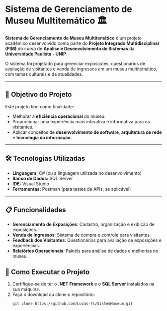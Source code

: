 # Sistema de Gerenciamento de Museu Multitemático 🏛️

**Sistema de Gerenciamento de Museu Multitemático** é um projeto acadêmico desenvolvido como parte do **Projeto Integrado Multidisciplinar (PIM)** do curso de **Análise e Desenvolvimento de Sistemas** da **Universidade Paulista - UNIP**. 

O sistema foi projetado para gerenciar exposições, questionários de avaliação de visitantes e venda de ingressos em um museu multitemático, com temas culturais e de atualidades.

---

## 🎯 **Objetivo do Projeto**
Este projeto tem como finalidade:
- Melhorar a **eficiência operacional** do museu.
- Proporcionar uma experiência mais interativa e informativa para os visitantes.
- Aplicar conceitos de **desenvolvimento de software**, **arquitetura de rede** e **tecnologia da informação**.

---

## 🛠 **Tecnologias Utilizadas**
- **Linguagem:** C# (ou a linguagem utilizada no desenvolvimento)
- **Banco de Dados:** SQL Server
- **IDE:** Visual Studio
- **Ferramentas:** Postman (para testes de APIs, se aplicável)

---

## 📋 **Funcionalidades**
- **Gerenciamento de Exposições**: Cadastro, organização e exibição de exposições.
- **Venda de Ingressos**: Sistema de compra e controle para visitantes.
- **Feedback dos Visitantes**: Questionários para avaliação de exposições e experiências.
- **Relatórios Operacionais**: Painéis para análise de dados e melhorias no museu.


## 🚀 **Como Executar o Projeto**
1. Certifique-se de ter o **.NET Framework** e o **SQL Server** instalados na sua máquina.
2. Faça o download ou clone o repositório:
   ```bash
   git clone https://github.com/Lucas-7s/SistemMuseum.git
